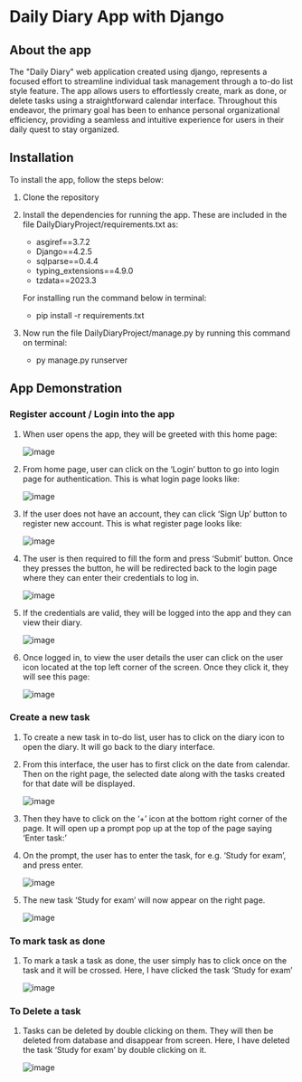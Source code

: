 # Daily Diary App with Django

## About the app
The "Daily Diary" web application created using django, represents a focused effort to streamline individual task management through a to-do list style feature. The app allows users to effortlessly create, mark as done, or delete tasks using a straightforward calendar interface. Throughout this endeavor, the primary goal has been to enhance personal organizational efficiency, providing a seamless and intuitive experience for users in their daily quest to stay organized.

## Installation
To install the app, follow the steps below:
1. Clone the repository
2. Install the dependencies for running the app. These are included in the file DailyDiaryProject/requirements.txt as:
   * asgiref==3.7.2
   * Django==4.2.5
   * sqlparse==0.4.4
   * typing_extensions==4.9.0
   * tzdata==2023.3
   
   For installing run the command below in terminal:
   * pip install -r requirements.txt
4. Now run the file DailyDiaryProject/manage.py by running this command on terminal:
   * py manage.py runserver
 

## App Demonstration
### Register account / Login into the app
1. When user opens the app, they will be greeted with this home page:

   ![image](https://github.com/gurung-ajay/DailyDiary/assets/135496373/4fa47aa9-d103-4b72-adfc-bf45032c470a)
 
2. From home page, user can click on the ‘Login’ button to go into login page for authentication. This is what login page looks like:

   ![image](https://github.com/gurung-ajay/DailyDiary/assets/135496373/2860732b-0f00-478d-844f-797b3cee477a)

3. If the user does not have an account, they can click ‘Sign Up’ button to register new account. This is what register page looks like:
 
   ![image](https://github.com/gurung-ajay/DailyDiary/assets/135496373/6b7fecf3-eee6-4380-bd54-cfd5ef8c1835)

4. The user is then required to fill the form and press ‘Submit’ button. Once they presses the button, he will be redirected back to the login page where they can enter their credentials to log in.
 
   ![image](https://github.com/gurung-ajay/DailyDiary/assets/135496373/4bcd276e-f129-4e00-a6ae-ee408fa7bed1)

5. If the credentials are valid, they will be logged into the app and they can view their diary.
 
   ![image](https://github.com/gurung-ajay/DailyDiary/assets/135496373/9ff78c2b-077b-4fd4-aa1e-2985d7fa9130)

6. Once logged in, to view the user details the user can click on the user icon located at the top left corner of the screen. Once they click it, they will see this page:
 
   ![image](https://github.com/gurung-ajay/DailyDiary/assets/135496373/0cb8be96-2d8f-40fb-8d41-08f67c24d2ee)


### Create a new task
1. To create a new task in to-do list, user has to click on the diary icon to open the diary. It will go back to the diary interface.
2. From this interface, the user has to first click on the date from calendar. Then on the right page, the selected date along with the tasks created for that date will be displayed.

   ![image](https://github.com/gurung-ajay/DailyDiary/assets/135496373/9ff78c2b-077b-4fd4-aa1e-2985d7fa9130)

4. Then they have to click on the ‘+’ icon at the bottom right corner of the page. It will open up a prompt pop up at the top of the page saying ‘Enter task:’
5. On the prompt, the user has to enter the task, for e.g. ‘Study for exam’, and press enter.
 
   ![image](https://github.com/gurung-ajay/DailyDiary/assets/135496373/1d655d55-5313-4079-904e-85cd93922d00)

6. The new task ‘Study for exam’ will now appear on the right page. 
 
   ![image](https://github.com/gurung-ajay/DailyDiary/assets/135496373/442a7022-d29b-4755-85a0-a5ee03e0e063)

### To mark task as done
1. To mark a task a task as done, the user simply has to click once on the task and it will be crossed. Here, I have clicked the task ‘Study for exam’

   ![image](https://github.com/gurung-ajay/DailyDiary/assets/135496373/ad4fa7d5-a1d2-436e-8395-4e5af3a89174)


### To Delete a task
1. Tasks can be deleted by double clicking on them. They will then be deleted from database and disappear from screen. Here, I have deleted the task ‘Study for exam’ by double clicking on it.
 
   ![image](https://github.com/gurung-ajay/DailyDiary/assets/135496373/42091a2d-c0f1-4223-bd6a-9b5462770d08)

